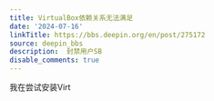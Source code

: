 ```yaml
---
title: VirtualBox依赖关系无法满足
date: '2024-07-16'
linkTitle: https://bbs.deepin.org/en/post/275172
source: deepin_bbs
description:  封禁用户SB 
disable_comments: true
---
```

我在尝试安装Virt
